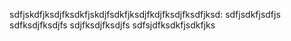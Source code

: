 sdfjskdfjksdjfksdkfjskdjfsdkfjksdjfkdjfksdjfksdfjksd:
sdfjsdkfjsdfjs
sdfksdjfksdjfs
sdjfksdjfksdjfs
sdfsjdfksdkfjsdkfjks
